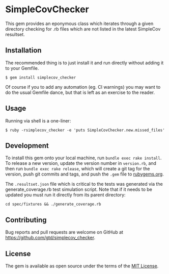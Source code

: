 # SimpleCovChecker

This gem provides an eponymous class which iterates through a given directory checking for .rb files which are not
listed in the latest SimpleCov resultset.

## Installation

The recommended thing is to just install it and run directly without adding it to your Gemfile.

    $ gem install simplecov_checker

Of course if you to add any automation (eg. CI warnings) you may want to do the usual Gemfile dance, but that is left as
an exercise to the reader.

## Usage

Running via shell is a one-liner:

    $ ruby -rsimplecov_checker -e 'puts SimpleCovChecker.new.missed_files'

## Development

To install this gem onto your local machine, run `bundle exec rake install`. To release a new version, update the version number in `version.rb`, and then run `bundle exec rake release`, which will create a git tag for the version, push git commits and tags, and push the `.gem` file to [rubygems.org](https://rubygems.org).

The `.resultset.json` file which is critical to the tests was generated via the generate_coverage.rb test simulation
script.  Note that if it needs to be updated you must run it directly from its parent directory:

    cd spec/fixtures && ./generate_coverage.rb

## Contributing

Bug reports and pull requests are welcome on GitHub at https://github.com/gtd/simplecov_checker.


## License

The gem is available as open source under the terms of the [MIT License](http://opensource.org/licenses/MIT).
